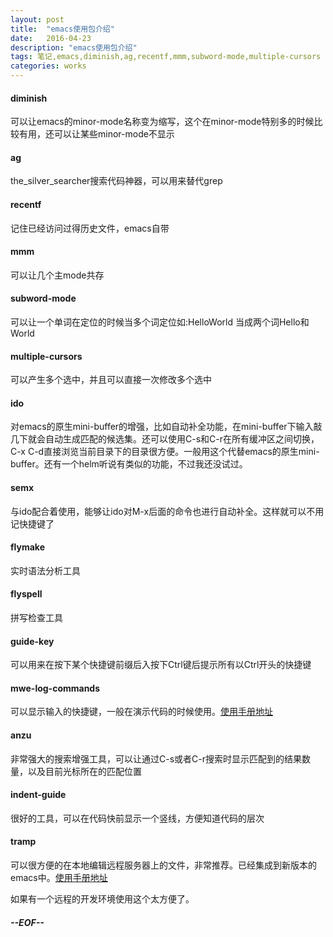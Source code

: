 ```yaml
---
layout: post
title:  "emacs使用包介绍"
date:   2016-04-23
description: "emacs使用包介绍"
tags: 笔记,emacs,diminish,ag,recentf,mmm,subword-mode,multiple-cursors
categories: works
---
```


#### diminish 
可以让emacs的minor-mode名称变为缩写，这个在minor-mode特别多的时候比较有用，还可以让某些minor-mode不显示

#### ag 
the_silver_searcher搜索代码神器，可以用来替代grep

#### recentf 
记住已经访问过得历史文件，emacs自带

#### mmm 
可以让几个主mode共存

#### subword-mode 
可以让一个单词在定位的时候当多个词定位如:HelloWorld 当成两个词Hello和World

#### multiple-cursors 
可以产生多个选中，并且可以直接一次修改多个选中

#### ido 
对emacs的原生mini-buffer的增强，比如自动补全功能，在mini-buffer下输入敲几下就会自动生成匹配的候选集。还可以使用C-s和C-r在所有缓冲区之间切换，C-x C-d直接浏览当前目录下的目录很方便。一般用这个代替emacs的原生mini-buffer。还有一个helm听说有类似的功能，不过我还没试过。

#### semx
与ido配合着使用，能够让ido对M-x后面的命令也进行自动补全。这样就可以不用记快捷键了

#### flymake
实时语法分析工具

#### flyspell
拼写检查工具

#### guide-key
可以用来在按下某个快捷键前缀后入按下Ctrl键后提示所有以Ctrl开头的快捷键

#### mwe-log-commands
可以显示输入的快捷键，一般在演示代码的时候使用。[使用手册地址](http://melpa.org/#/mwe-log-commands)

#### anzu
非常强大的搜索增强工具，可以让通过C-s或者C-r搜索时显示匹配到的结果数量，以及目前光标所在的匹配位置

#### indent-guide
很好的工具，可以在代码快前显示一个竖线，方便知道代码的层次

#### tramp
可以很方便的在本地编辑远程服务器上的文件，非常推荐。已经集成到新版本的emacs中。[使用手册地址](https://www.emacswiki.org/emacs/TrampMode)

如果有一个远程的开发环境使用这个太方便了。



##### --EOF--

